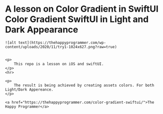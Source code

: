 <h1>
    A lesson on Color Gradient in SwiftUI	    Color Gradient SwiftUI in Light and Dark Appearance
    </h1>
    
    ![alt text](https://thehappyprogrammer.com/wp-content/uploads/2020/11/try1-1024x627.png?raw=true)
    
    
    <p>
        This repo is a lesson on iOS and swiftUI. 
    </p>
    <hr>
    
    <p>
        The result is being achieved by creating assets colors. For both Light/Dark Appereance. 
    </p>
    
    <a href="https://thehappyprogrammer.com/color-gradient-swiftui/">The Happy Programmer</a>

